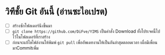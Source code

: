 # วิฑีชั้ย Git อันนี้ (อ่านซะไอเปรต)
- [ ] สร้างซักโฟลเดอร์นึงขึ้นมา
- [ ] ``` git clone https://github.com/DiFve/YIMS ``` เป็นคำสั่ง Download ทั้งโปรเจคนี้ไปไว้ในโฟลเดอร์ที่เราสร้าง 
- [ ] ก่อนจะแก้ไขไฟล์งานให้พิมพ์ ``` git pull ``` เพื่ออัพเดทงานให้เป็นอันล่าสุดตลอดเวลา เผื่อมีเพื่อนมาCommitเพิ่ม
